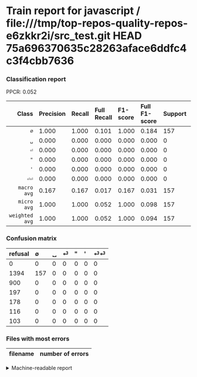 # Train report for javascript / file:///tmp/top-repos-quality-repos-e6zkkr2i/src_test.git HEAD 75a696370635c28263aface6ddfc4c3f4cbb7636

### Classification report

PPCR: 0.052

| Class | Precision | Recall | Full Recall | F1-score | Full F1-score | Support | Full Support | PPCR |
|------:|:----------|:-------|:------------|:---------|:---------|:--------|:-------------|:-----|
| `∅` | 1.000| 1.000| 0.101| 1.000| 0.184| 157| 1551| 0.101 |
| `␣` | 0.000| 0.000| 0.000| 0.000| 0.000| 0| 900| 0.000 |
| `⏎` | 0.000| 0.000| 0.000| 0.000| 0.000| 0| 197| 0.000 |
| `"` | 0.000| 0.000| 0.000| 0.000| 0.000| 0| 178| 0.000 |
| `'` | 0.000| 0.000| 0.000| 0.000| 0.000| 0| 116| 0.000 |
| `⏎⏎` | 0.000| 0.000| 0.000| 0.000| 0.000| 0| 103| 0.000 |
| `macro avg` | 0.167| 0.167| 0.017| 0.167| 0.031| 157| 3045| 0.052 |
| `micro avg` | 1.000| 1.000| 0.052| 1.000| 0.098| 157| 3045| 0.052 |
| `weighted avg` | 1.000| 1.000| 0.052| 1.000| 0.094| 157| 3045| 0.052 |

### Confusion matrix

|refusal|  ∅| ␣| ⏎| "| '| ⏎⏎| 
|:---|:---|:---|:---|:---|:---|:---|
|0 |0 |0 |0 |0 |0 |0 |
|1394 |157 |0 |0 |0 |0 |0 |
|900 |0 |0 |0 |0 |0 |0 |
|197 |0 |0 |0 |0 |0 |0 |
|178 |0 |0 |0 |0 |0 |0 |
|116 |0 |0 |0 |0 |0 |0 |
|103 |0 |0 |0 |0 |0 |0 |

### Files with most errors

| filename | number of errors|
|:----:|:-----|

<details>
    <summary>Machine-readable report</summary>
```json
{
  "cl_report": {"\"": {"f1-score": 0.0, "precision": 0.0, "recall": 0.0, "support": 0}, "\u0027": {"f1-score": 0.0, "precision": 0.0, "recall": 0.0, "support": 0}, "macro avg": {"f1-score": 0.16666666666666666, "precision": 0.16666666666666666, "recall": 0.16666666666666666, "support": 157}, "micro avg": {"f1-score": 1.0, "precision": 1.0, "recall": 1.0, "support": 157}, "weighted avg": {"f1-score": 1.0, "precision": 1.0, "recall": 1.0, "support": 157}, "\u2205": {"f1-score": 1.0, "precision": 1.0, "recall": 1.0, "support": 157}, "\u23ce": {"f1-score": 0.0, "precision": 0.0, "recall": 0.0, "support": 0}, "\u23ce\u23ce": {"f1-score": 0.0, "precision": 0.0, "recall": 0.0, "support": 0}, "\u2423": {"f1-score": 0.0, "precision": 0.0, "recall": 0.0, "support": 0}},
  "cl_report_full": {"\"": {"f1-score": 0.0, "precision": 0.0, "recall": 0.0, "support": 178}, "\u0027": {"f1-score": 0.0, "precision": 0.0, "recall": 0.0, "support": 116}, "macro avg": {"f1-score": 0.030640124902419987, "precision": 0.16666666666666666, "recall": 0.01687083601977219, "support": 3045}, "micro avg": {"f1-score": 0.09806371018113678, "precision": 1.0, "recall": 0.05155993431855501, "support": 3045}, "weighted avg": {"f1-score": 0.09364105167222345, "precision": 0.50935960591133, "recall": 0.05155993431855501, "support": 3045}, "\u2205": {"f1-score": 0.18384074941451992, "precision": 1.0, "recall": 0.10122501611863315, "support": 1551}, "\u23ce": {"f1-score": 0.0, "precision": 0.0, "recall": 0.0, "support": 197}, "\u23ce\u23ce": {"f1-score": 0.0, "precision": 0.0, "recall": 0.0, "support": 103}, "\u2423": {"f1-score": 0.0, "precision": 0.0, "recall": 0.0, "support": 900}},
  "ppcr": 0.05155993431855501
}
```
</details>
